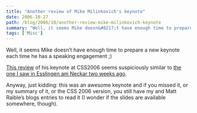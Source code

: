 ```yaml
---
title: "Another review of Mike Milinkovich's keynote"
date: 2006-10-27
path: /blog/2006/10/another-review-mike-milinkovich-keynote
summary: "Well, it seems Mike doesn&#8217;t have enough time to prepare a new keynote each time he has a speaking engagement ;) This review of his keynote at CSS2006 seems suspiciously similar to the one I saw in Esslingen am Neckar two weeks ago."
tags: ['Misc']
---
```


<p>Well, it seems Mike doesn&#8217;t have enough time to prepare a new keynote each time he has a speaking engagement ;)</p><p><a href="http://raibledesigns.com/page/rd?entry=css_2006_mike_milinkovich_s">This review</a> of his keynote at CSS2006 seems suspiciously similar to <a href="http://blogs.nuxeo.com/sections/blogs/fermigier/2006_10_11_eclipse-summit-report-day-1-mike-milinkovich-s-keynote">the one I saw in Esslingen am Neckar two weeks ago</a>.</p><p>Anyway, just kidding: this was an awesome keynote and if you missed it, or my summary of it, or the CSS 2006 version, you still have my and Matt Raible&#8217;s blogs entries to read it (I wonder if the slides are available somewhere, though).</p> 

